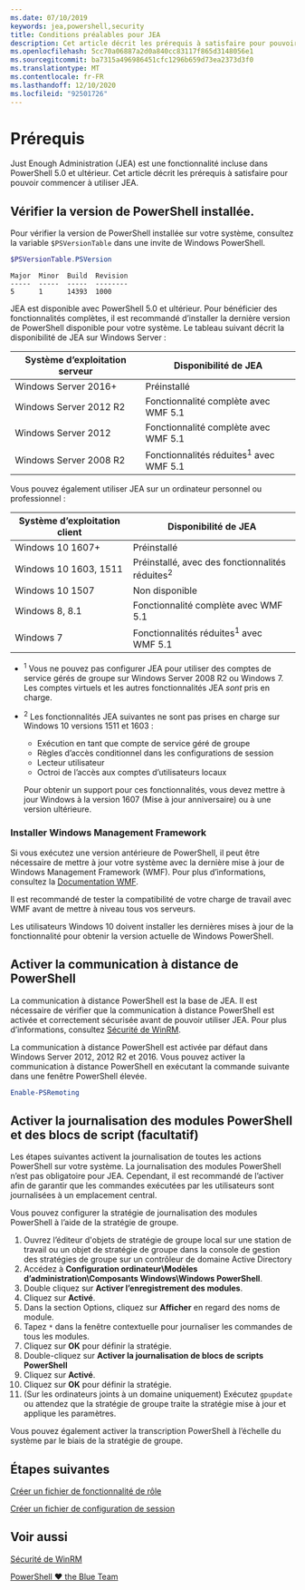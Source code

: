 ```yaml
---
ms.date: 07/10/2019
keywords: jea,powershell,security
title: Conditions préalables pour JEA
description: Cet article décrit les prérequis à satisfaire pour pouvoir commencer à utiliser JEA.
ms.openlocfilehash: 5cc70a06887a2d0a840cc83117f865d3148056e1
ms.sourcegitcommit: ba7315a496986451cfc1296b659d73ea2373d3f0
ms.translationtype: MT
ms.contentlocale: fr-FR
ms.lasthandoff: 12/10/2020
ms.locfileid: "92501726"
---
```

# <a name="prerequisites"></a>Prérequis

Just Enough Administration (JEA) est une fonctionnalité incluse dans PowerShell 5.0 et ultérieur. Cet article décrit les prérequis à satisfaire pour pouvoir commencer à utiliser JEA.

## <a name="check-which-version-of-powershell-is-installed"></a>Vérifier la version de PowerShell installée.

Pour vérifier la version de PowerShell installée sur votre système, consultez la variable `$PSVersionTable` dans une invite de Windows PowerShell.

```powershell
$PSVersionTable.PSVersion
```

```Output
Major  Minor  Build  Revision
-----  -----  -----  --------
5      1      14393  1000
```

JEA est disponible avec PowerShell 5.0 et ultérieur. Pour bénéficier des fonctionnalités complètes, il est recommandé d’installer la dernière version de PowerShell disponible pour votre système. Le tableau suivant décrit la disponibilité de JEA sur Windows Server :

| Système d’exploitation serveur |                Disponibilité de JEA                |
| ----------------------- | ---------------------------------------------- |
| Windows Server 2016+    | Préinstallé                                   |
| Windows Server 2012 R2  | Fonctionnalité complète avec WMF 5.1                |
| Windows Server 2012     | Fonctionnalité complète avec WMF 5.1                |
| Windows Server 2008 R2  | Fonctionnalités réduites<sup>1</sup> avec WMF 5.1 |

Vous pouvez également utiliser JEA sur un ordinateur personnel ou professionnel :

| Système d’exploitation client |                   Disponibilité de JEA                   |
| ----------------------- | ---------------------------------------------------- |
| Windows 10 1607+        | Préinstallé                                         |
| Windows 10 1603, 1511   | Préinstallé, avec des fonctionnalités réduites<sup>2</sup> |
| Windows 10 1507         | Non disponible                                        |
| Windows 8, 8.1          | Fonctionnalité complète avec WMF 5.1                      |
| Windows 7               | Fonctionnalités réduites<sup>1</sup> avec WMF 5.1       |

- <sup>1</sup> Vous ne pouvez pas configurer JEA pour utiliser des comptes de service gérés de groupe sur Windows Server 2008 R2 ou Windows 7. Les comptes virtuels et les autres fonctionnalités JEA *sont* pris en charge.

- <sup>2</sup> Les fonctionnalités JEA suivantes ne sont pas prises en charge sur Windows 10 versions 1511 et 1603 :

  - Exécution en tant que compte de service géré de groupe
  - Règles d’accès conditionnel dans les configurations de session
  - Lecteur utilisateur
  - Octroi de l’accès aux comptes d’utilisateurs locaux

  Pour obtenir un support pour ces fonctionnalités, vous devez mettre à jour Windows à la version 1607 (Mise à jour anniversaire) ou à une version ultérieure.

### <a name="install-windows-management-framework"></a>Installer Windows Management Framework

Si vous exécutez une version antérieure de PowerShell, il peut être nécessaire de mettre à jour votre système avec la dernière mise à jour de Windows Management Framework (WMF). Pour plus d’informations, consultez la [Documentation WMF](/powershell/scripting/wmf/overview).

Il est recommandé de tester la compatibilité de votre charge de travail avec WMF avant de mettre à niveau tous vos serveurs.

Les utilisateurs Windows 10 doivent installer les dernières mises à jour de la fonctionnalité pour obtenir la version actuelle de Windows PowerShell.

## <a name="enable-powershell-remoting"></a>Activer la communication à distance de PowerShell

La communication à distance PowerShell est la base de JEA. Il est nécessaire de vérifier que la communication à distance PowerShell est activée et correctement sécurisée avant de pouvoir utiliser JEA. Pour plus d’informations, consultez [Sécurité de WinRM](/powershell/scripting/learn/remoting/winrmsecurity).

La communication à distance PowerShell est activée par défaut dans Windows Server 2012, 2012 R2 et 2016. Vous pouvez activer la communication à distance PowerShell en exécutant la commande suivante dans une fenêtre PowerShell élevée.

```powershell
Enable-PSRemoting
```

## <a name="enable-powershell-module-and-script-block-logging-optional"></a>Activer la journalisation des modules PowerShell et des blocs de script (facultatif)

Les étapes suivantes activent la journalisation de toutes les actions PowerShell sur votre système. La journalisation des modules PowerShell n’est pas obligatoire pour JEA. Cependant, il est recommandé de l’activer afin de garantir que les commandes exécutées par les utilisateurs sont journalisées à un emplacement central.

Vous pouvez configurer la stratégie de journalisation des modules PowerShell à l’aide de la stratégie de groupe.

1. Ouvrez l’éditeur d'objets de stratégie de groupe local sur une station de travail ou un objet de stratégie de groupe dans la console de gestion des stratégies de groupe sur un contrôleur de domaine Active Directory
2. Accédez à **Configuration ordinateur\\Modèles d’administration\\Composants Windows\\Windows PowerShell**.
3. Double cliquez sur **Activer l’enregistrement des modules**.
4. Cliquez sur **Activé**.
5. Dans la section Options, cliquez sur **Afficher** en regard des noms de module.
6. Tapez `*` dans la fenêtre contextuelle pour journaliser les commandes de tous les modules.
7. Cliquez sur **OK** pour définir la stratégie.
8. Double-cliquez sur **Activer la journalisation de blocs de scripts PowerShell**
9. Cliquez sur **Activé**.
10. Cliquez sur **OK** pour définir la stratégie.
11. (Sur les ordinateurs joints à un domaine uniquement) Exécutez `gpupdate` ou attendez que la stratégie de groupe traite la stratégie mise à jour et applique les paramètres.

Vous pouvez également activer la transcription PowerShell à l’échelle du système par le biais de la stratégie de groupe.

## <a name="next-steps"></a>Étapes suivantes

[Créer un fichier de fonctionnalité de rôle](role-capabilities.md)

[Créer un fichier de configuration de session](session-configurations.md)

## <a name="see-also"></a>Voir aussi

[Sécurité de WinRM](/powershell/scripting/learn/remoting/winrmsecurity)

[PowerShell ♥ the Blue Team](https://devblogs.microsoft.com/powershell/powershell-the-blue-team/)
